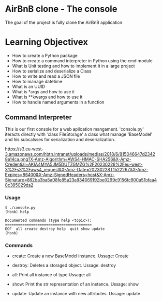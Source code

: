 # AirBnB clone - The console

The goal of the project is fully clone the AirBnB application

# Learning Objectivex

- How to create a Python package
- How to create a command interpreter in Python using the cmd module
- What is Unit testing and how to implement it in a large project
- How to serialize and deserialize a Class
- How to write and read a JSON file
- How to manage datetime
- What is an UUID
- What is *args and how to use it
- What is **kwargs and how to use it
- How to handle named arguments in a function


## Command Interpreter

This is our first console for a web aplication mangament. 'console.py' iteracts directly with 'class FileStorage'
a class what manage 'BaseModel' and his subcalsses for serialization and deserialization.

https://s3.eu-west-3.amazonaws.com/hbtn.intranet/uploads/medias/2018/6/815046647d23428a14ca.png?X-Amz-Algorithm=AWS4-HMAC-SHA256&X-Amz-Credential=AKIA4MYA5JM5DUTZGMZG%2F20230228%2Feu-west-3%2Fs3%2Faws4_request&X-Amz-Date=20230228T152226Z&X-Amz-Expires=86400&X-Amz-SignedHeaders=host&X-Amz-Signature=862ba3ba5a08fe85a23a834069192be0299c9156fc900a51bfaa48c395029da2

### Usage

```
$ ./console.py
(hbnb) help

Documented commands (type help <topic>):
========================================
EOF  all create destroy help  quit show update
(hbnb)
```

### Commands

- create: Create a new BaseModel instance. Ussage: Create <ClassName>

- destroy: Deletes a storaged object. Ussage: destroy <ClassName> <id>

- all: Print all instance of type <ClassName> Ussage: all <ClassName>

- show: Print the str representation of an instance. Ussage: show <ClassName> <id>

- update: Update an instance with new attributes. Ussage: update <ClassName> <id> <attribute name> <attribute value>
